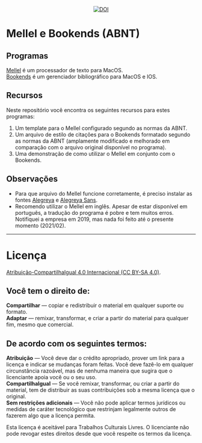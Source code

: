 <p align="center"><a href="https://zenodo.org/badge/latestdoi/338065404"><img src="https://zenodo.org/badge/338065404.svg" alt="DOI"></a></p>


# Mellel e Bookends (ABNT)

## Programas

[Mellel](https://www.mellel.com) é um processador de texto para MacOS.  
[Bookends](https://www.sonnysoftware.com) é um gerenciador bibliográfico para MacOS e IOS.  

## Recursos

Neste repositório você encontra os seguintes recursos para estes programas:

1. Um template para o Mellel configurado segundo as normas da ABNT.
2. Um arquivo de estilo de citações para o Bookends formatado segundo as normas da ABNT (amplamente modificado e melhorado em comparação com o arquivo original disponível no programa).
3. Uma demonstração de como utilizar o Mellel em conjunto com o Bookends.


## Observações

- Para que arquivo do Mellel funcione corretamente, é preciso instalar as fontes [Alegreya](https://fonts.google.com/specimen/Alegreya) e [Alegreya Sans](https://fonts.google.com/specimen/Alegreya+Sans).
- Recomendo utilizar o Mellel em inglês. Apesar de estar disponível em português, a tradução do programa é pobre e tem muitos erros. Notifiquei a empresa em 2019, mas nada foi feito até o presente momento (2021/02).

---


# Licença

[Atribuição-CompartilhaIgual 4.0 Internacional (CC BY-SA 4.0)](https://creativecommons.org/licenses/by-sa/4.0/deed.pt_BR).

## Você tem o direito de:

**Compartilhar** — copiar e redistribuir o material em qualquer suporte ou formato.  
**Adaptar** — remixar, transformar, e criar a partir do material para qualquer fim, mesmo que comercial.

## De acordo com os seguintes termos:

**Atribuição** — Você deve dar o crédito apropriado, prover um link para a licença e indicar se mudanças foram feitas. Você deve fazê-lo em qualquer circunstância razoável, mas de nenhuma maneira que sugira que o licenciante apoia você ou o seu uso.  
**CompartilhaIgual** — Se você remixar, transformar, ou criar a partir do material, tem de distribuir as suas contribuições sob a mesma licença que o original.   
**Sem restrições adicionais** — Você não pode aplicar termos jurídicos ou medidas de caráter tecnológico que restrinjam legalmente outros de fazerem algo que a licença permita.  

Esta licença é aceitável para Trabalhos Culturais Livres. O licenciante não pode revogar estes direitos desde que você respeite os termos da licença.
